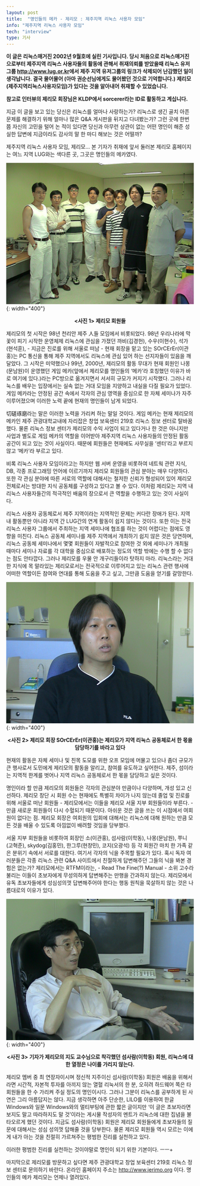 ```yaml
---
layout: post
title:  "명인들의 메카 - 제리모 : 제주지역 리눅스 사용자 모임"
info: "제주지역 리눅스 사용자 모임"
tech: "interview"
type: 기사
---
```


**이 글은 리눅스매거진 2002년 9월호에 실린 기사입니다. 당시 처음으로 리눅스매거진으로부터 제주지역 리눅스 사용자들의 활동에 관해서 취재의뢰를 받았을때 리눅스 유저그룹 <http://www.lug.or.kr>에서 제주 지역 유저그룹의 링크가 삭제되어 난감했던 일이 생각납니다. 결국 물어물어 (아마 권순선님에게도 물어봤던 것으로 기억합니다.) 제리모(제주지역리눅스사용자모임)가 있다는 것을 알아내어 취재할 수 있었습니다.**

**참고로 인터뷰의 제리모 회장님은 KLDP에서 sorcerer라는 ID로 활동하고 계십니다.**

지금 이 글을 보고 있는 당신은 리눅스를 얼마나 사랑하는가? 리눅스로 생긴 골치 아픈 문제를 해결하기 위해 얼마나 많은 Q&A 게시판을 뒤지고 다녀봤는가? 그런 곳에 한번쯤 자신의 고민을 털어 논 적이 있다면 당신과 아무런 상관이 없는 어떤 명인이 해준 성실한 답변에 지금이라도 감사의 말 한 마디 해보는 것은 어떨까? 

제주지역 리눅스 사용자 모임, 제리모... 본 기자가 취재에 앞서 둘러본 제리모 홈페이지는 여느 지역 LUG와는 색다른 곳, 그곳은 명인들의 메카였다.

![제리모 회원들](/assets/img/jerimo_DVC00007.JPG){: width="400"}

**<center><사진 1> 제리모 회원들</center>**

제리모의 첫 시작은 98년 천리안 제주 人들 모임에서 비롯되었다. 98년 우리나라에 막 꽃이 피기 시작한 운영체제 리눅스에 관심을 가졌던 까비(김경헌), 수우(이현수), 석가(현석훈), - 지금은 진로를 위해 서울로 떠남 - 현재 회장을 맡고 있는 SOrCErEr(이관홍)는 PC 통신을 통해 제주 지역에서도 리눅스에 관심 있어 하는 선지자들이 있음을 깨달았다. 그 시작은 미약했으나 99년, 2000년, 제리모의 활동 무대가 현재 회원인 나몽(문남원)이 운영했던 게임 메카(앞에서 제리모를 명인들의 ‘메카’라 호칭했던 이유가 바로 여기에 있다.)라는 PC방으로 옮겨지면서 서서히 규모가 커지기 시작했다. 그러나 리눅스를 배우는 입장에서는 실속 없는 거대 모임을 지양하고 내실을 다질 필요가 있었다. 게임 메카라는 안정된 공간 속에서 각자의 관심 영역을 중심으로 한 자체 세미나가 자주 이루어졌으며 이러한 노력 끝에 현재의 명인들이 남게 되었다.

切磋琢磨라는 말은 이러한 노력을 가리켜 하는 말일 것이다. 게임 메카는 현재 제리모의 메카인 제주 관광대학교내에 자리잡은 창업 보육센터 219호 리눅스 정보 센터로 탈바꿈했다. 물론 리눅스 정보 센터가 제리모의 수익 사업이 되고 있다거나 한 것은 아니지만 사업과 별도로 게임 메카의 역할을 이어받아 제주지역 리눅스 사용자들의 안정된 활동 공간이 되고 있는 것이 사실이다. 때문에 회원들은 현재에도 사무실을 ‘센터’라고 부르지 않고 ‘메카’라 부르고 있다.

비록 리눅스 사용자 모임이라고는 하지만 웹 서버 운영을 비롯하여 네트웍 관련 지식, DB, 각종 프로그래밍 언어에 이르기까지 제리모 회원들의 관심 분야는 매우 다양하다. 또한 각 관심 분야에 따른 서로의 역할에 대해서는 철저한 신뢰가 형성되어 있어 제리모 전체로서는 방대한 지식 공동체를 구성하고 있다고 볼 수 있다. 이처럼 제리모는 지역 내 리눅스 사용자들간의 적극적인 배움의 장으로서 큰 역할을 수행하고 있는 것이 사실이다.

리눅스 사용자 공동체로서 제주 지역이라는 지역적인 문제는 커다란 장애가 된다. 지역내 활동뿐만 아니라 지역 간 LUG간의 연계 활동이 쉽지 않다는 것이다. 또한 이는 전국 리눅스 사용자 그룹에서 주최하는 지역 세미나에 협조를 하는 것이 어렵다는 점에도 영향을 미친다. 리눅스 공동체 세미나를 제주 지역에서 개최하기 쉽지 않은 것은 당연하며, 리눅스 공동체 세미나에서 몇몇 회원들이 자발적으로 참여한 것 외에 세미나가 개최될 때마다 세미나 자료를 각 대학을 중심으로 배포하는 정도의 역할 밖에는 수행 할 수 없다는 점도 안타깝다. 그러나 제리모를 우물 안 개구리들이라 탓하지 마라. 리눅스라는 거대한 지식에 목 말라있는 제리모로서는 전국적으로 이루어지고 있는 리눅스 관련 행사에 어떠한 역할이든 참여와 연대를 통해 도움을 주고 싶고, 그만큼 도움을 얻기를 갈망한다. 

![제리모 이관홍 회장](/assets/img/jerimo_DVC00002.JPG){: width="400"}

**<center><사진 2> 제리모 회장 SOrCErEr(이관홍)는 제리모가 지역 리눅스 공동체로서 한 몫을 담당하기를 바라고 있다</center>**

현재의 활동은 자체 세미나 및 친목 도모를 위한 오프 모임에 머물고 있으나 좀더 규모가 큰 행사로서 도민에게 제리모의 활동을 알리고, 참여를 유도하고 싶어한다. 제주, 섬이라는 지역적 한계를 벗어나 지역 리눅스 공동체로서 한 몫을 담당하고 싶은 것이다. 

명인이라 할 만큼 제리모의 회원들은 각자의 관심분야 만큼이나 다양하며, 개성 있고 신선하다. 제리모 창단 시 회원 수는 현재에도 특별히 차이가 나지 않는데 졸업 및 진로를 위해 서울로 떠난 회원들 - 제리모에서는 이들을 제리모 서울 지부 회원들이라 부른다. - 만큼 새로운 회원들이 다시 수혈되기 때문이다. 아쉬운 것은 글을 쓰는 이 시점에서 여회원이 없다는 점. 제리모 회장은 여회원의 입회에 대해서는 리눅스에 대해 원하는 만큼 모든 것을 배울 수 있도록 아낌없이 배려할 것임을 당부했다.

서울 지부 회원들을  비롯하여 회장인 소(이관홍), 섬사람(이학동), 나몽(문남원), 쭈니(고혁준), skydog(김홍민), 한그루(현창민), 코지(오광석) 등 각 회원간 마치 한 가족 같은 분위기 속에서 서로를 대한다. 여기서 각자의 닉을 주목할 필요가 있다. 혹시 독자 여러분들은 각종 리눅스 관련 Q&A 사이트에서 친절하게 답변해주던 그들의 닉을 봐본 경험은 없는가? 제리모에서는 RTFM이라는, - Read The Fine(?) Manual - 소위 고수라 불리는 이들이 초보자에게 무성의하게 답변해주는 만행을 간과하지 않는다. 제리모에서 유독 초보자들에게 성심성의껏 답변해주어야 한다는 행동 원칙을 묵살하지 않는 것은 나름대로의 이유가 있다.

![섬사람 이학동 회원](/assets/img/jerimo_DVC00004.JPG){: width="400"}

**<center><사진 3> 기자가 제리모의 지도 교수님으로 착각했던 섬사람(이학동) 회원, 리눅스에 대한 열정은 나이를 가리지 않는다.</center>**

제리모 멤버 중 최 연장자이시며 정신적 지주이신 섬사람(이학동) 회원은 배움을 위해서라면 시간적, 자본적 투자를 아끼지 않는 열혈 리눅서의 한 분, 오히려 하드웨어 쪽은 타 회원들을 한 수 가리켜 주실 정도의 명인이시다. 그러나 그분이 리눅스를 공부하게 된 사연은 그리 아름답지는 않다. 지금 생각하면 아주 단순한, LILO를 이용하여 한글 Windows와 일문 Windows와의 멀티부팅에 관한 짧은 글이지만 ‘이 글은 초보자라면 보지도 말고 따라하지도 말 것’이라는 게시물 작성자의 멘트가 리눅스에 대한 집념을 불타오르게 했던 것이다. 지금도 섬사람(이학동) 회원은 제리모 회원들에게 초보자들의 질문에 대해서는 성심 성의껏 답해줄 것을 당부한다. 물론 제리모 회원들 역시 모르는 이에게 내가 아는 것을 친절히 가르쳐주는 평범한 진리를 실천하고 있다.

이러한 평범한 진리를 실천하는 것이야말로 명인이 되기 위한 기본이다. ㅡㅡ+

마지막으로 제리모를 방문하고 싶다면 제주 관광대학교 창업 보육센터 219호 리눅스 정보 센터로 문의하기 바란다. 온라인 홈페이지 주소는 <http://www.jerimo.org> 이다. 명인들의 메카 제리모는 언제나 열려있다.


